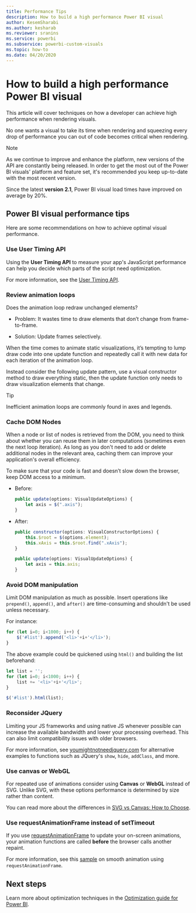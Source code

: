 ```yaml
---
title: Performance Tips
description: How to build a high performance Power BI visual
author: KesemSharabi
ms.author: kesharab
ms.reviewer: sranins
ms.service: powerbi
ms.subservice: powerbi-custom-visuals
ms.topic: how-to
ms.date: 04/20/2020
---
```

# How to build a high performance Power BI visual
This article will cover techniques on how a developer can achieve high performance when rendering visuals. 

No one wants a visual to take its time when rendering and squeezing every drop of performance you can out of code becomes critical when rendering. 

> [!NOTE]
> As we continue to improve and enhance the platform, new versions of the API are constantly being released. In order to get the most out of the Power BI visuals' platform and feature set, it's recommended you keep up-to-date with the most recent version.
>
> Since the latest **version 2.1**, Power BI visual load times have improved on average by 20%.

## Power BI visual performance tips
Here are some recommendations on how to achieve optimal visual performance. 

### Use User Timing API
Using the **User Timing API** to measure your app's JavaScript performance can help you decide which parts of the script need optimization.

For more information, see the [User Timing API](https://msdn.microsoft.com/library/hh772738(v=vs.85).aspx).

### Review animation loops
Does the animation loop redraw unchanged elements? 

 - Problem: It wastes time to draw elements that don’t change from frame-to-frame.

 - Solution: Update frames selectively. 
 
When the time comes to animate static visualizations, it’s tempting to lump draw code into one update function and repeatedly call it with new data for each iteration of the animation loop.

Instead consider the following update pattern, use a visual constructor method to draw everything static, then the update function only needs to draw visualization elements that change. 

   > [!TIP]
   > Inefficient animation loops are commonly found in axes and legends.

### Cache DOM Nodes 
When a node or list of nodes is retrieved from the DOM, you need to think about whether you can reuse them in later computations (sometimes even the next loop iteration). As long as you don't need to add or delete additional nodes in the relevant area, caching them can improve your application's overall efficiency.

To make sure that your code is fast and doesn’t slow down the browser, keep DOM access to a minimum. 

- Before: 

   ```javascript
   public update(options: VisualUpdateOptions) { 
       let axis = $(".axis"); 
   }
   ```

- After: 

   ```javascript
   public constructor(options: VisualConstructorOptions) { 
       this.$root = $(options.element); 
       this.xAxis = this.$root.find(".xAxis"); 
   } 
 
   public update(options: VisualUpdateOptions) { 
       let axis = this.axis; 
   }
   ```

### Avoid DOM manipulation 
Limit DOM manipulation as much as possible.  Insert operations like `prepend()`, `append()`, and `after()` are time-consuming and shouldn't be used unless necessary.

For instance:

  ```javascript
  for (let i=0; i<1000; i++) { 
      $('#list').append('<li>'+i+'</li>');
  }
  ```

The above example could be quickened using `html()` and building the list beforehand: 

  ```javascript
  let list = ''; 
  for (let i=0; i<1000; i++) { 
      list += '<li>'+i+'</li>'; 
  } 

  $('#list').html(list); 
  ```

### Reconsider JQuery

Limiting your JS frameworks and using native JS whenever possible can increase the available bandwidth and lower your processing overhead. This can also limit compatibility issues with older browsers. 

For more information, see [youmightnotneedjquery.com](http://youmightnotneedjquery.com/) for alternative examples to functions such as JQuery's `show`, `hide`, `addClass`, and more.  

### Use canvas or WebGL 
For repeated use of animations consider using **Canvas** or **WebGL** instead of SVG. Unlike SVG, with these options performance is determined by size rather than content. 

You can read more about the differences in [SVG vs Canvas: How to Choose](/previous-versions/windows/internet-explorer/ie-developer/samples/gg193983(v=vs.85)). 

### Use requestAnimationFrame instead of setTimeout 
If you use [requestAnimationFrame](https://www.w3.org/TR/animation-timing/) to update your on-screen animations, your animation functions are called **before** the browser calls another repaint.

For more information, see this [sample](https://testdrive-archive.azurewebsites.net/Graphics/RequestAnimationFrame/Default.html) on smooth animation using `requestAnimationFrame`.

## Next steps

Learn more about optimization techniques in the [Optimization guide for Power BI](../../guidance/power-bi-optimization.md).